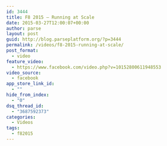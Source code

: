 ```yaml
---
id: 3444
title: F8 2015 — Running at Scale
date: 2015-03-27T12:00:07+00:00
author: parse
layout: post
guid: http://blog.parseplatform.org/?p=3444
permalink: /videos/f8-2015-running-at-scale/
post_format:
  - video
feature_video:
  - https://www.facebook.com/video.php?v=10152800611948553
video_source:
  - facebook
app_store_link_id:
  - ""
hide_from_index:
  - "0"
dsq_thread_id:
  - "3687592373"
categories:
  - Videos
tags:
  - f82015
---
```

